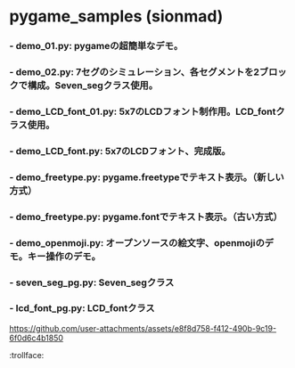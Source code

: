 # pygame_samples (sionmad)

 ### - demo_01.py: pygameの超簡単なデモ。
 ### - demo_02.py: 7セグのシミュレーション、各セグメントを2ブロックで構成。Seven_segクラス使用。
 ### - demo_LCD_font_01.py: 5x7のLCDフォント制作用。LCD_fontクラス使用。
 ### - demo_LCD_font.py: 5x7のLCDフォント、完成版。

 ### - demo_freetype.py: pygame.freetypeでテキスト表示。（新しい方式）
 ### - demo_freetype.py: pygame.fontでテキスト表示。（古い方式）
 ### - demo_openmoji.py: オープンソースの絵文字、openmojiのデモ。キー操作のデモ。
 ### - seven_seg_pg.py: Seven_segクラス
 ### - lcd_font_pg.py: LCD_fontクラス
 

https://github.com/user-attachments/assets/e8f8d758-f412-490b-9c19-6f0d6c4b1850


 :trollface:

